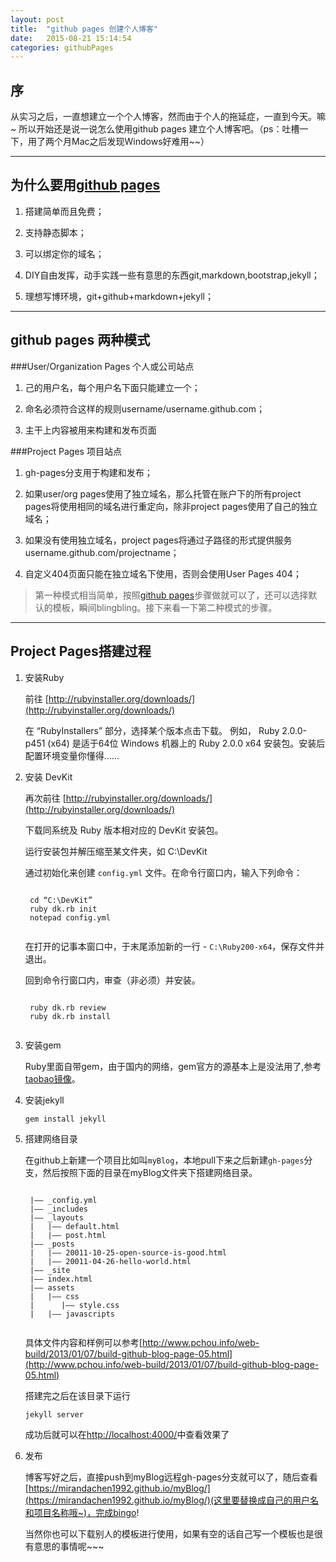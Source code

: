 ```yaml
---
layout: post
title:  "github pages 创建个人博客"
date:   2015-08-21 15:14:54
categories: githubPages
---
```

## 序


从实习之后，一直想建立一个个人博客，然而由于个人的拖延症，一直到今天。嘛~ 所以开始还是说一说怎么使用github pages 建立个人博客吧。（ps：吐槽一下，用了两个月Mac之后发现Windows好难用~~）


---

## 为什么要用[github pages](https://pages.github.com)

1. 搭建简单而且免费；

2. 支持静态脚本；

3. 可以绑定你的域名；

4. DIY自由发挥，动手实践一些有意思的东西git,markdown,bootstrap,jekyll；

5. 理想写博环境，git+github+markdown+jekyll；

---

## github pages 两种模式

###User/Organization Pages 个人或公司站点

1. 己的用户名，每个用户名下面只能建立一个；

2. 命名必须符合这样的规则username/username.github.com；

3. 主干上内容被用来构建和发布页面

###Project Pages 项目站点

1. gh-pages分支用于构建和发布；

2. 如果user/org pages使用了独立域名，那么托管在账户下的所有project pages将使用相同的域名进行重定向，除非project pages使用了自己的独立域名；

3. 如果没有使用独立域名，project pages将通过子路径的形式提供服务username.github.com/projectname；

4. 自定义404页面只能在独立域名下使用，否则会使用User Pages 404；<br>

>第一种模式相当简单，按照[github pages](https://pages.github.com)步骤做就可以了，还可以选择默认的模板，瞬间blingbling。接下来看一下第二种模式的步骤。

---

## Project Pages搭建过程

1. 安装Ruby

	前往 [http://rubyinstaller.org/downloads/](http://rubyinstaller.org/downloads/)

	在 “RubyInstallers” 部分，选择某个版本点击下载。
例如， Ruby 2.0.0-p451 (x64) 是适于64位 Windows 机器上的 Ruby 2.0.0 x64 安装包。安装后配置环境变量你懂得……

2. 安装 DevKit

	再次前往 [http://rubyinstaller.org/downloads/](http://rubyinstaller.org/downloads/)

	下载同系统及 Ruby 版本相对应的 DevKit 安装包。

	运行安装包并解压缩至某文件夹，如 C:\DevKit

	通过初始化来创建 `config.yml` 文件。在命令行窗口内，输入下列命令：

	<pre><code class="markdown">
	cd “C:\DevKit”
    ruby dk.rb init
    notepad config.yml
	</code></pre>

	在打开的记事本窗口中，于末尾添加新的一行 - `C:\Ruby200-x64`，保存文件并退出。

	回到命令行窗口内，审查（非必须）并安装。

	<pre><code class="markdown">
	ruby dk.rb review
	ruby dk.rb install
	</code></pre>

3. 安装gem

	Ruby里面自带gem，由于国内的网络，gem官方的源基本上是没法用了,参考[taobao镜像](http://ruby.taobao.org/)。

4. 安装jekyll

	<pre><code class="markdown">gem install jekyll</code></pre>

5. 搭建网络目录

	在github上新建一个项目比如叫`myBlog`，本地pull下来之后新建`gh-pages`分支，然后按照下面的目录在myBlog文件夹下搭建网络目录。
	<pre><code class="markdown">
	|—— _config.yml
	|—— _includes
	|—— _layouts
	|   |—— default.html
	|   |—— post.html
	|—— _posts
	|   |—— 20011-10-25-open-source-is-good.html
	|   |—— 20011-04-26-hello-world.html
	|—— _site
	|—— index.html
	|—— assets
	|   |—— css
	|      |—— style.css
	|   |—— javascripts
	</code></pre>

	具体文件内容和样例可以参考[http://www.pchou.info/web-build/2013/01/07/build-github-blog-page-05.html](http://www.pchou.info/web-build/2013/01/07/build-github-blog-page-05.html)

	搭建完之后在该目录下运行
	<pre><code class="markdown">jekyll server</code></pre>
	成功后就可以在[http://localhost:4000/](http://localhost:4000/)中查看效果了

6. 发布
	
	博客写好之后，直接push到myBlog远程gh-pages分支就可以了，随后查看[https://mirandachen1992.github.io/myBlog/](https://mirandachen1992.github.io/myBlog/)(这里要替换成自己的用户名和项目名称哦~)，完成bingo!

	当然你也可以下载别人的模板进行使用，如果有空的话自己写一个模板也是很有意思的事情呢~~~
